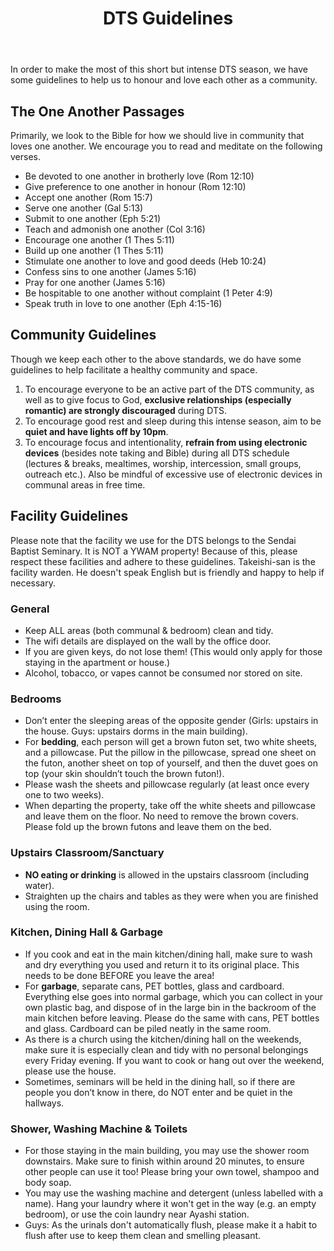 ﻿---
id: guidelines
title: DTS Guidelines
---

In order to make the most of this short but intense DTS season, we have some guidelines to help us to honour and love each other as a community.

## The One Another Passages

Primarily, we look to the Bible for how we should live in community that loves one another. We encourage you to read and meditate on the following verses.

- Be devoted to one another in brotherly love (Rom 12:10)
- Give preference to one another in honour (Rom 12:10)
- Accept one another (Rom 15:7)
- Serve one another (Gal 5:13)
- Submit to one another (Eph 5:21)
- Teach and admonish one another (Col 3:16)
- Encourage one another (1 Thes 5:11)
- Build up one another (1 Thes 5:11)
- Stimulate one another to love and good deeds (Heb 10:24)
- Confess sins to one another (James 5:16)
- Pray for one another (James 5:16)
- Be hospitable to one another without complaint (1 Peter 4:9)
- Speak truth in love to one another (Eph 4:15-16)

## Community Guidelines

Though we keep each other to the above standards, we do have some guidelines to help facilitate a healthy community and space.

1. To encourage everyone to be an active part of the DTS community, as well as to give focus to God, **exclusive relationships (especially romantic) are strongly discouraged** during DTS.
2. To encourage good rest and sleep during this intense season, aim to be **quiet and have lights off by 10pm**.
3. To encourage focus and intentionality, **refrain from using electronic devices** (besides note taking and Bible) during all DTS schedule (lectures & breaks, mealtimes, worship, intercession, small groups, outreach etc.). Also be mindful of excessive use of electronic devices in communal areas in free time.

## Facility Guidelines

Please note that the facility we use for the DTS belongs to the Sendai Baptist Seminary. It is NOT a YWAM property! Because of this, please respect these facilities and adhere to these guidelines. Takeishi-san is the facility warden. He doesn't speak English but is friendly and happy to help if necessary.

### General

- Keep ALL areas (both communal & bedroom) clean and tidy.
- The wifi details are displayed on the wall by the office door.
- If you are given keys, do not lose them! (This would only apply for those staying in the apartment or house.)
- Alcohol, tobacco, or vapes cannot be consumed nor stored on site.

### Bedrooms

- Don’t enter the sleeping areas of the opposite gender (Girls: upstairs in the house. Guys: upstairs dorms in the main building).
- For **bedding**, each person will get a brown futon set, two white sheets, and a pillowcase. Put the pillow in the pillowcase, spread one sheet on the futon, another sheet on top of yourself, and then the duvet goes on top (your skin shouldn’t touch the brown futon!).
- Please wash the sheets and pillowcase regularly (at least once every one to two weeks).
- When departing the property, take off the white sheets and pillowcase and leave them on the floor. No need to remove the brown covers. Please fold up the brown futons and leave them on the bed.

### Upstairs Classroom/Sanctuary

- **NO eating or drinking** is allowed in the upstairs classroom (including water).
- Straighten up the chairs and tables as they were when you are finished using the room.

### Kitchen, Dining Hall & Garbage

- If you cook and eat in the main kitchen/dining hall, make sure to wash and dry everything you used and return it to its original place. This needs to be done BEFORE you leave the area!
- For **garbage**, separate cans, PET bottles, glass and cardboard. Everything else goes into normal garbage, which you can collect in your own plastic bag, and dispose of in the large bin in the backroom of the main kitchen before leaving. Please do the same with cans, PET bottles and glass. Cardboard can be piled neatly in the same room.
- As there is a church using the kitchen/dining hall on the weekends, make sure it is especially clean and tidy with no personal belongings every Friday evening. If you want to cook or hang out over the weekend, please use the house.
- Sometimes, seminars will be held in the dining hall, so if there are people you don’t know in there, do NOT enter and be quiet in the hallways.

### Shower, Washing Machine & Toilets

- For those staying in the main building, you may use the shower room downstairs. Make sure to finish within around 20 minutes, to ensure other people can use it too! Please bring your own towel, shampoo and body soap.
- You may use the washing machine and detergent (unless labelled with a name). Hang your laundry where it won't get in the way (e.g. an empty bedroom), or use the coin laundry near Ayashi station.
- Guys: As the urinals don't automatically flush, please make it a habit to flush after use to keep them clean and smelling pleasant.
